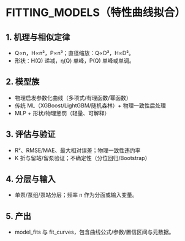 # FITTING_MODELS（特性曲线拟合）

## 1. 机理与相似定律
- Q∝n，H∝n²，P∝n³；直径缩放：Q∝D³，H∝D²。
- 形状：H(Q) 递减，η(Q) 单峰，P(Q) 单峰或单调。

## 2. 模型族
- 物理启发参数化曲线（多项式/有理函数/幂函数）
- 传统 ML（XGBoost/LightGBM/随机森林）+ 物理一致性后处理
- MLP + 形状/物理惩罚（轻量、可解释）

## 3. 评估与验证
- R²、RMSE/MAE、最大相对误差；物理一致性违约率
- K 折与留站/留泵验证；不确定性（分位回归/Bootstrap）

## 4. 分层与输入
- 单泵/泵组/泵站分层；频率 n 作为分面或输入变量。

## 5. 产出
- model_fits 与 fit_curves，包含曲线公式/参数/置信区间与元数据。

